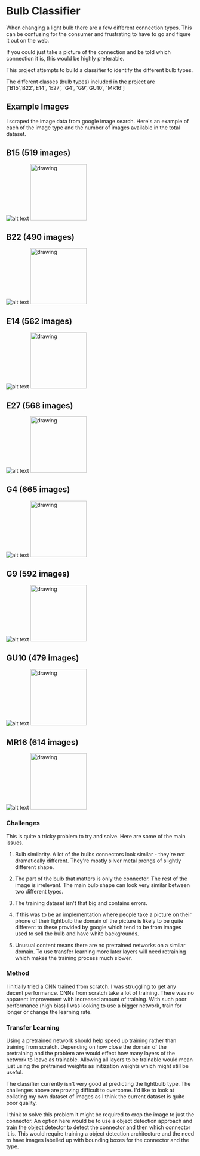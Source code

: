 # Bulb Classifier

When changing  a light bulb there are a few different connection types. This can be confusing for the consumer and frustrating to have to go and fiqure it out on the web. 

If you could just take a picture of the connection and be told which connection it is, this would be highly preferable. 

This project attempts to build a classifier to identify the different bulb types.

 The different classes (bulb types) included in the project are ['B15','B22','E14', 'E27', 'G4', 'G9','GU10', 'MR16']
 
 
## Example Images  

[//]: # (Image References)

[image1]: ./example_data/B15/B15518.jpg "B15"
[image2]: ./example_data/B22/B22489.jpg "B22"
[image3]: ./example_data/E14/E140.jpg "E14"
[image4]: ./example_data/E27/E270.jpg "E27"
[image5]: ./example_data/G4/G40.jpg "G4"
[image6]: ./example_data/G9/G90.jpg "G9"
[image7]: ./example_data/GU10/GU100.jpg "GU10"
[image8]: ./example_data/MR16/MR160.jpg "MR16"

I scraped the image data from google image search. Here's an example of each of the image type and the number of images available in the total dataset. 

## B15 (519 images)
![alt text][image1]
<img src="./example_data/B15/B15518.jpg" alt="drawing" height="150"/>
## B22 (490 images)
![alt text][image2]
<img src="./example_data/B22/B22489.jpg" alt="drawing" height="150"/>
## E14 (562 images)
![alt text][image3]
<img src="./example_data/E14/E140.jpg" alt="drawing" height="150"/>
## E27 (568 images)
![alt text][image4]
<img src="./example_data/E27/E270.jpg" alt="drawing" height="150"/>
## G4 (665 images)
![alt text][image5]
<img src="./example_data/G4/G40.jpg" alt="drawing" height="150"/>
## G9 (592 images)
![alt text][image6]
<img src="./example_data/G9/G90.jpg" alt="drawing" height="150"/>
## GU10 (479 images)
![alt text][image7]
<img src="./example_data/GU10/GU100.jpg" alt="drawing" height="150"/>
## MR16 (614 images)
![alt text][image8]
<img src="./example_data/MR16/MR160.jpg" alt="drawing" height="150"/>


### Challenges

This is quite a tricky problem to try and solve. Here are some of the main issues. 

1. Bulb similarity. A lot of the bulbs connectors look similar - they're not dramatically different. They're mostly silver metal prongs of slightly different shape. 

2. The part of the bulb that matters is only the connector. The rest of the image is irrelevant. The main bulb shape can look very similar between two different types. 

3. The training dataset isn't that big and contains errors. 

4. If this was to be an implementation where people take a picture on their phone of their lightbulb the domain of the picture is likely to be quite different to these provided by google which tend to be from images used to sell the bulb and have white backgrounds.

5. Unusual content means there are no pretrained networks on a similar domain. To use transfer learning more later layers will need retraining which makes the training process much slower. 

### Method

I initially tried a CNN trained from scratch. I was struggling to get any decent performance. CNNs from scratch take a lot of training. There was no apparent improvement with increased amount of training. With such poor performance (high bias) I was looking to use a bigger network, train for longer or change the learning rate. 

### Transfer Learning 
Using a pretrained network should help speed up training rather than training from scratch. Depending on how close the domain of the pretraining and the problem are would effect how many layers of the network to leave as trainable. Allowing all layers to be trainable would mean just using the pretrained weights as initization weights which might still be useful. 

The classifier currently isn't very good at predicting the lightbulb type. The challenges above are proving difficult to overcome. I'd like to look at collating my own dataset of images as I think the current dataset is quite poor quality. 

I think to solve this problem it might be required to crop the image to just the connector. An option here would be to use a object detection approach and train the object detector to detect the connector and then which connector it is. This would require training a object detection architecture and the need to have images labelled up with bounding boxes for the connector and the type. 






